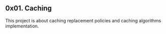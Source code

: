 ## 0x01. Caching
This project is about caching replacement policies and caching algorithms implementation.
